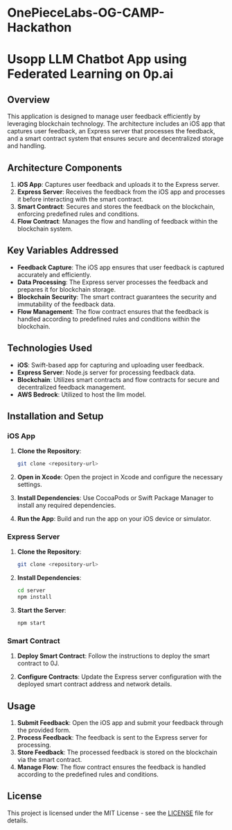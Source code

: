 # OnePieceLabs-OG-CAMP-Hackathon

# Usopp LLM Chatbot App using Federated Learning on 0p.ai

## Overview

This application is designed to manage user feedback efficiently by leveraging blockchain technology. The architecture includes an iOS app that captures user feedback, an Express server that processes the feedback, and a smart contract system that ensures secure and decentralized storage and handling.

## Architecture Components

1. **iOS App**: Captures user feedback and uploads it to the Express server.
2. **Express Server**: Receives the feedback from the iOS app and processes it before interacting with the smart contract.
3. **Smart Contract**: Secures and stores the feedback on the blockchain, enforcing predefined rules and conditions.
4. **Flow Contract**: Manages the flow and handling of feedback within the blockchain system.

## Key Variables Addressed

- **Feedback Capture**: The iOS app ensures that user feedback is captured accurately and efficiently.
- **Data Processing**: The Express server processes the feedback and prepares it for blockchain storage.
- **Blockchain Security**: The smart contract guarantees the security and immutability of the feedback data.
- **Flow Management**: The flow contract ensures that the feedback is handled according to predefined rules and conditions within the blockchain.

## Technologies Used

- **iOS**: Swift-based app for capturing and uploading user feedback.
- **Express Server**: Node.js server for processing feedback data.
- **Blockchain**: Utilizes smart contracts and flow contracts for secure and decentralized feedback management.
- **AWS Bedrock**: Utilized to host the llm model.

## Installation and Setup

### iOS App

1. **Clone the Repository**:
    ```bash
    git clone <repository-url>
    ```
2. **Open in Xcode**:
    Open the project in Xcode and configure the necessary settings.

3. **Install Dependencies**:
    Use CocoaPods or Swift Package Manager to install any required dependencies.

4. **Run the App**:
    Build and run the app on your iOS device or simulator.

### Express Server

1. **Clone the Repository**:
    ```bash
    git clone <repository-url>
    ```
2. **Install Dependencies**:
    ```bash
    cd server
    npm install
    ```
3. **Start the Server**:
    ```bash
    npm start
    ```

### Smart Contract

1. **Deploy Smart Contract**:
    Follow the instructions to deploy the smart contract to 0J.

2. **Configure Contracts**:
    Update the Express server configuration with the deployed smart contract address and network details.

## Usage

1. **Submit Feedback**:
    Open the iOS app and submit your feedback through the provided form.
2. **Process Feedback**:
    The feedback is sent to the Express server for processing.
3. **Store Feedback**:
    The processed feedback is stored on the blockchain via the smart contract.
4. **Manage Flow**:
    The flow contract ensures the feedback is handled according to the predefined rules and conditions.


## License

This project is licensed under the MIT License - see the [LICENSE](LICENSE) file for details.
